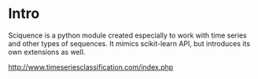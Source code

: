 # Intro

Sciquence is a python module created especially to work with time series
and other types of sequences. It mimics scikit-learn API, but introduces
its own extensions as well.

<http://www.timeseriesclassification.com/index.php>
